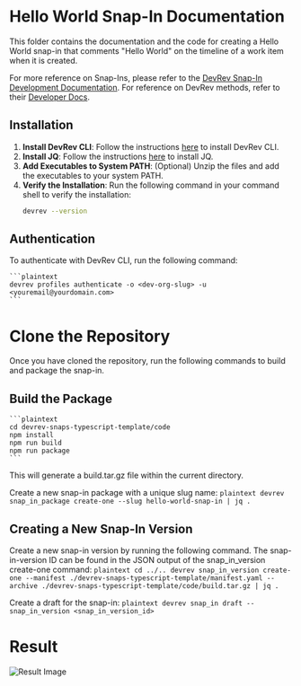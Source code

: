 # Hello World Snap-In Documentation

This folder contains the documentation and the code for creating a Hello World snap-in that comments "Hello World" on the timeline of a work item when it is created.

For more reference on Snap-Ins, please refer to the [DevRev Snap-In Development Documentation](https://developer.devrev.ai/snap-in-development/). For reference on DevRev methods, refer to their [Developer Docs](https://developer.devrev.ai/docs).

## Installation

1. **Install DevRev CLI**: Follow the instructions [here](https://developer.devrev.ai/snap-in-development/references/install-dev-rev-cli) to install DevRev CLI.
2. **Install JQ**: Follow the instructions [here](https://jqlang.github.io/jq/) to install JQ.
3. **Add Executables to System PATH**: (Optional) Unzip the files and add the executables to your system PATH.
4. **Verify the Installation**: Run the following command in your command shell to verify the installation:
   ```sh
   devrev --version
    ```
## Authentication
To authenticate with DevRev CLI, run the following command:

    ```plaintext
    devrev profiles authenticate -o <dev-org-slug> -u <youremail@yourdomain.com>
    ```
# Clone the Repository

Once you have cloned the repository, run the following commands to build and package the snap-in.

## Build the Package
    ```plaintext
    cd devrev-snaps-typescript-template/code
    npm install
    npm run build
    npm run package
    ```

This will generate a build.tar.gz file within the current directory.

Create a new snap-in package with a unique slug name:
    ```plaintext
    devrev snap_in_package create-one --slug hello-world-snap-in | jq .
    ```

## Creating a New Snap-In Version
Create a new snap-in version by running the following command. The snap-in-version ID can be found in the JSON output of the snap_in_version create-one command:
    ```plaintext
    cd ../..
    devrev snap_in_version create-one --manifest ./devrev-snaps-typescript-template/manifest.yaml --archive ./devrev-snaps-typescript-template/code/build.tar.gz | jq .
    ```

Create a draft for the snap-in:
    ```plaintext
    devrev snap_in draft --snap_in_version <snap_in_version_id>
    ```

# Result
![Result Image](HelloWorldSnapin.png)